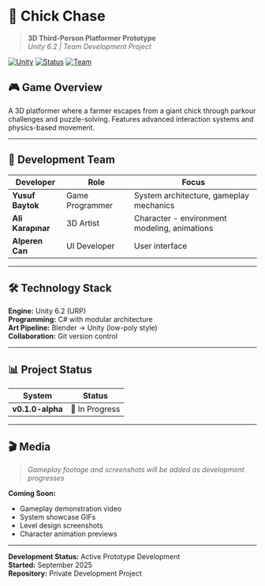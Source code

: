 # 🐥 Chick Chase

> **3D Third-Person Platformer Prototype**  
> *Unity 6.2 | Team Development Project*

[![Unity](https://img.shields.io/badge/Unity-6.2-black?logo=unity)](https://unity.com/)
[![Status](https://img.shields.io/badge/Status-Prototype-green)](#features)
[![Team](https://img.shields.io/badge/Team-3-blue)](#team)

## 🎮 **Game Overview**

A 3D platformer where a farmer escapes from a giant chick through parkour challenges and puzzle-solving. Features advanced interaction systems and physics-based movement.

---

## 👥 **Development Team**

| Developer | Role | Focus |
|-----------|------|-------|
| **Yusuf Baytok** | Game Programmer | System architecture, gameplay mechanics |
| **Ali Karapınar** | 3D Artist | Character - environment modeling, animations |
| **Alperen Can** | UI Developer | User interface |

---

## 🛠️ **Technology Stack**

**Engine:** Unity 6.2 (URP)  
**Programming:** C# with modular architecture  
**Art Pipeline:** Blender → Unity (low-poly style)  
**Collaboration:** Git version control

---

## 📊 **Project Status**

| System | Status |
|--------|--------|
| **v0.1.0-alpha** | 🔄 In Progress |

---

## 🎬 **Media**

> *Gameplay footage and screenshots will be added as development progresses*

**Coming Soon:**
- Gameplay demonstration video
- System showcase GIFs
- Level design screenshots
- Character animation previews

---


**Development Status:** Active Prototype Development  
**Started:** September 2025  
**Repository:** Private Development Project